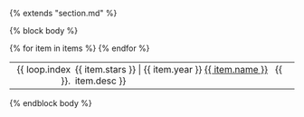{% extends "section.md" %}

{% block body %}
<table class="table table-hover">
{% for item in items %}
<tr>
  <td align='right' style='padding-right:0;padding-left:0;'>{{ loop.index }}.</td>
  <td>
    <span class='cvdate'><i class="fa fas fa-star" style="color: #FFD43B"></i> {{ item.stars }} | {{ item.year }}</span>
    <a href="{{ item.repo_url }}">{{ item.name }}</a> &nbsp;
    {{ item.desc }}
    <!-- {% if item.url %} -->
    <!--     <a href="{{ item.url }}">{{ item.name }}</a> {{ item.details }} -->
    <!-- {% else %} -->
    <!--     {{ item.name }} {{item.details }} -->
    <!-- {% endif %} -->
  </td>
</tr>
{% endfor %}
</table>
{% endblock body %}
